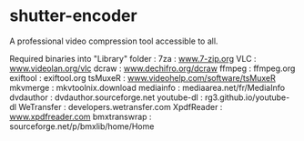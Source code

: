# shutter-encoder
A professional video compression tool accessible to all.

Required binaries into "Library" folder :
7za : www.7-zip.org
VLC : www.videolan.org/vlc
dcraw : www.dechifro.org/dcraw
ffmpeg : ffmpeg.org
exiftool : exiftool.org
tsMuxeR : www.videohelp.com/software/tsMuxeR
mkvmerge : mkvtoolnix.download
mediainfo : mediaarea.net/fr/MediaInfo
dvdauthor : dvdauthor.sourceforge.net
youtube-dl : rg3.github.io/youtube-dl
WeTransfer : developers.wetransfer.com
XpdfReader : www.xpdfreader.com
bmxtranswrap : sourceforge.net/p/bmxlib/home/Home
